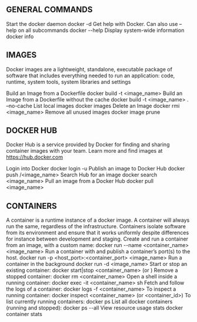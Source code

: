 ## GENERAL COMMANDS
Start the docker daemon
docker -d
Get help with Docker. Can also use –help on all subcommands
docker --help
Display system-wide information
docker info


## IMAGES
Docker images are a lightweight, standalone, executable package
of software that includes everything needed to run an application:
code, runtime, system tools, system libraries and settings

Build an Image from a Dockerfile
docker build -t <image_name>
Build an Image from a Dockerfile without the cache
docker build -t <image_name> . –no-cache
List local images
docker images
Delete an Image
docker rmi <image_name>
Remove all unused images
docker image prune

## DOCKER HUB
Docker Hub is a service provided by Docker for finding and sharing
container images with your team. Learn more and find images
at https://hub.docker.com

Login into Docker
docker login -u <username>
Publish an image to Docker Hub
docker push <username>/<image_name>
Search Hub for an image
docker search <image_name>
Pull an image from a Docker Hub
docker pull <image_name>

## CONTAINERS
A container is a runtime instance of a docker image. A container
will always run the same, regardless of the infrastructure.
Containers isolate software from its environment and ensure
that it works uniformly despite differences for instance between
development and staging.
Create and run a container from an image, with a custom name:
docker run --name <container_name> <image_name>
Run a container with and publish a container’s port(s) to the host.
docker run -p <host_port>:<container_port> <image_name>
Run a container in the background
docker run -d <image_name>
Start or stop an existing container:
docker start|stop <container_name> (or <container-id>)
Remove a stopped container:
docker rm <container_name>
Open a shell inside a running container:
docker exec -it <container_name> sh
Fetch and follow the logs of a container:
docker logs -f <container_name>
To inspect a running container:
docker inspect <container_name> (or <container_id>)
To list currently running containers:
docker ps
List all docker containers (running and stopped):
docker ps --all
View resource usage stats
docker container stats

